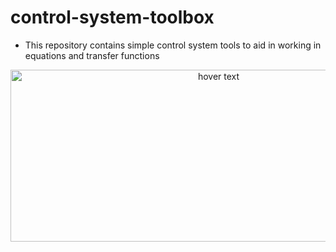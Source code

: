 # control-system-toolbox
- This repository contains simple control system tools to aid in working in equations and transfer functions

<p align="center">
  <img src="https://ledin.com/wp-content/uploads/2014/12/image020-e1419128486918.png" width="650" height="275" title="hover text">
</p>


